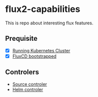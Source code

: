 # flux2-capabilities
This is repo about interesting flux features. 

## Prequisite
- [X] [Running Kubernetes Cluster](CLUSTER-CREATION.md)
- [X] [FluxCD bootstrapped](FLUX-BOOTSTRAP.md)

## Controlers
* [Source controler](SOURCE-CONTROLER.md)
* [Helm controler](HELM-CONTROLER.md)